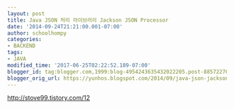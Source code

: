 ```yaml
---
layout: post
title: Java JSON 처리 라이브러리 Jackson JSON Processor
date: '2014-09-24T21:21:00.001-07:00'
author: schoolhompy
categories:
- BACKEND
tags:
- JAVA
modified_time: '2017-06-25T02:22:52.189-07:00'
blogger_id: tag:blogger.com,1999:blog-4954243635432022205.post-885722709759385950
blogger_orig_url: https://yunhos.blogspot.com/2014/09/java-json-jackson-json-processor_24.html
---
```


http://stove99.tistory.com/12